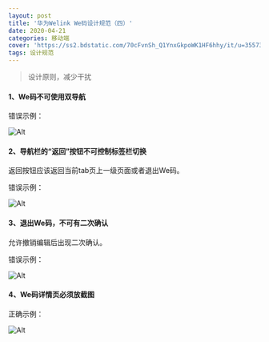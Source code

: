 ```yaml
---
layout: post
title: '华为Welink We码设计规范（四）'
date: 2020-04-21
categories: 移动端
cover: 'https://ss2.bdstatic.com/70cFvnSh_Q1YnxGkpoWK1HF6hhy/it/u=3557303291,2971228945&fm=26&gp=0.jpg'
tags: 设计规范
---
```


> 设计原则，减少干扰

#### 1、We码不可使用双导航

错误示例：

![Alt](https://i.loli.net/2020/03/10/Eekq3RHV7GSfLYA.jpg)

#### 2、导航栏的“返回”按钮不可控制标签栏切换

返回按钮应该返回当前tab页上一级页面或者退出We码。

错误示例：

![Alt](https://i.loli.net/2020/03/10/OCK1fYaGMXicNL8.jpg)

#### 3、退出We码，不可有二次确认

允许撤销编辑后出现二次确认。

错误示例：

![Alt](https://i.loli.net/2020/03/10/yqDOLpU6iGl7BCa.jpg)

#### 4、We码详情页必须放截图

正确示例：

![Alt](https://i.loli.net/2020/03/10/KTgafyNpzj3d4Xx.jpg)
